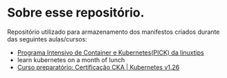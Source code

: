 # Sobre esse repositório.
Repositório utilizado para armazenamento dos manifestos criados durante das seguintes aulas/cursos:
- <a href="https://www.linuxtips.io/">Programa Intensivo de Container e Kubernetes(PICK) da linuxtips</a>
- learn kubernetes on a month of lunch
- <a href="https://www.udemy.com/course/curso-preparatorio-certificacao-cka-kubernetes-v121/">Curso preparatório: Certificação CKA | Kubernetes v1.26
</a>
